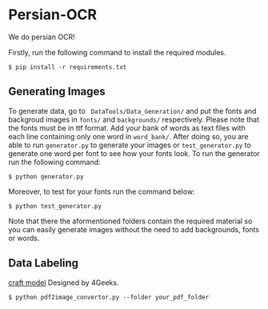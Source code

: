 # Persian-OCR
We do persian OCR!

Firstly, run the following command to install the required modules.
```
$ pip install -r requirements.txt
```
## Generating Images
To generate data, go to ``` DataTools/Data_Generation/``` and put the fonts and backgroud images in ```fonts/``` and ```backgrounds/``` respectively.
Please note that the fonts must be in ttf format. Add your bank of words as text files with each line containing only one word in ```word_bank/```.
After doing so, you are able to run ```generator.py``` to generate your images or ```test_generator.py``` to generate one word per font to see how your fonts look.
To run the generator run the following command:

```$ python generator.py```

Moreover, to test for your fonts run the command below:

```$ python test_generator.py```

Note that there the aformentioned folders contain the required material so you can easily generate images without the need to add backgrounds, fonts or words.

## Data Labeling
[craft model](https://drive.google.com/file/d/1Jk4eGD7crsqCCg9C9VjCLkMN3ze8kutZ/view?usp=sharing)
Designed by 4Geeks.

```$ python pdf2image_convertor.py --folder your_pdf_folder```
